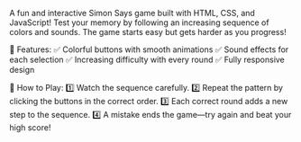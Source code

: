 A fun and interactive Simon Says game built with HTML, CSS, and JavaScript! Test your memory by following an increasing sequence of colors and sounds. The game starts easy but gets harder as you progress!

🔹 Features:
✅ Colorful buttons with smooth animations
✅ Sound effects for each selection
✅ Increasing difficulty with every round
✅ Fully responsive design

🚀 How to Play:
1️⃣ Watch the sequence carefully.
2️⃣ Repeat the pattern by clicking the buttons in the correct order.
3️⃣ Each correct round adds a new step to the sequence.
4️⃣ A mistake ends the game—try again and beat your high score!
